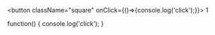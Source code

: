 <!-- button标签可以直接加onClick函数来debug -->
<button className="square" onClick={()=>{console.log('click');}}>
    1
</button>


function() { console.log('click'); }

